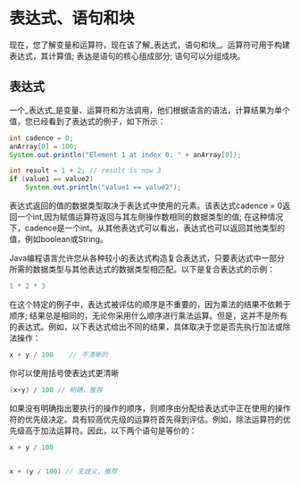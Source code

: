 # 表达式、语句和块

现在，您了解变量和运算符，现在该了解_表达式，语句和块_。运算符可用于构建表达式，其计算值; 表达是语句的核心组成部分; 语句可以分组成块。

## 表达式
一个_表达式_是变量、运算符和方法调用，他们根据语言的语法，计算结果为单个值，您已经看到了表达式的例子，如下所示：

```java
int cadence = 0;
anArray[0] = 100;
System.out.println("Element 1 at index 0: " + anArray[0]);

int result = 1 + 2; // result is now 3
if (value1 == value2) 
    System.out.println("value1 == value2");
```

表达式返回的值的数据类型取决于表达式中使用的元素。该表达式cadence = 0返回一个int,因为赋值运算符返回与其左侧操作数相同的数据类型的值; 在这种情况下，cadence是一个int。从其他表达式可以看出，表达式也可以返回其他类型的值，例如boolean或String。

Java编程语言允许您从各种较小的表达式构造复合表达式，只要表达式中一部分所需的数据类型与其他表达式的数据类型相匹配。以下是复合表达式的示例：

```java
1 * 2 * 3
```

在这个特定的例子中，表达式被评估的顺序是不重要的，因为乘法的结果不依赖于顺序; 结果总是相同的，无论你采用什么顺序进行乘法运算。但是，这并不是所有的表达式。例如，以下表达式给出不同的结果，具体取决于您是否先执行加法或除法操作：

```java
x + y / 100    // 不清晰的
```

你可以使用括号使表达式更清晰

```java
(x+y) / 100 // 明确，推荐
```

如果没有明确指出要执行的操作的顺序，则顺序由分配给表达式中正在使用的操作符的优先级决定。具有较高优先级的运算符首先得到评估。例如，除法运算符的优先级高于加法运算符。因此，以下两个语句是等价的：

```java
x + y / 100 


x + (y / 100) // 无歧义，推荐
```